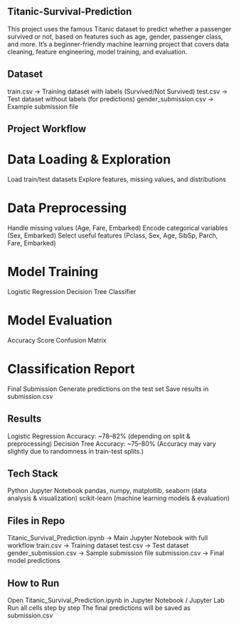 ## Titanic-Survival-Prediction
This project uses the famous Titanic dataset to predict whether a passenger survived or not, based on features such as age, gender, passenger class, and more.
It’s a beginner-friendly machine learning project that covers data cleaning, feature engineering, model training, and evaluation.

## Dataset
train.csv → Training dataset with labels (Survived/Not Survived)
test.csv → Test dataset without labels (for predictions)
gender_submission.csv → Example submission file

## Project Workflow
# Data Loading & Exploration
Load train/test datasets
Explore features, missing values, and distributions
# Data Preprocessing
Handle missing values (Age, Fare, Embarked)
Encode categorical variables (Sex, Embarked)
Select useful features (Pclass, Sex, Age, SibSp, Parch, Fare, Embarked)
# Model Training
Logistic Regression
Decision Tree Classifier
# Model Evaluation
Accuracy Score
Confusion Matrix
# Classification Report
Final Submission
Generate predictions on the test set
Save results in submission.csv
## Results
Logistic Regression Accuracy: ~78–82% (depending on split & preprocessing)
Decision Tree Accuracy: ~75–80%
(Accuracy may vary slightly due to randomness in train-test splits.)
## Tech Stack
Python
Jupyter Notebook
pandas, numpy, matplotlib, seaborn (data analysis & visualization)
scikit-learn (machine learning models & evaluation)
## Files in Repo
Titanic_Survival_Prediction.ipynb → Main Jupyter Notebook with full workflow
train.csv → Training dataset
test.csv → Test dataset
gender_submission.csv → Sample submission file
submission.csv → Final model predictions
## How to Run
Open Titanic_Survival_Prediction.ipynb in Jupyter Notebook / Jupyter Lab
Run all cells step by step
The final predictions will be saved as submission.csv
